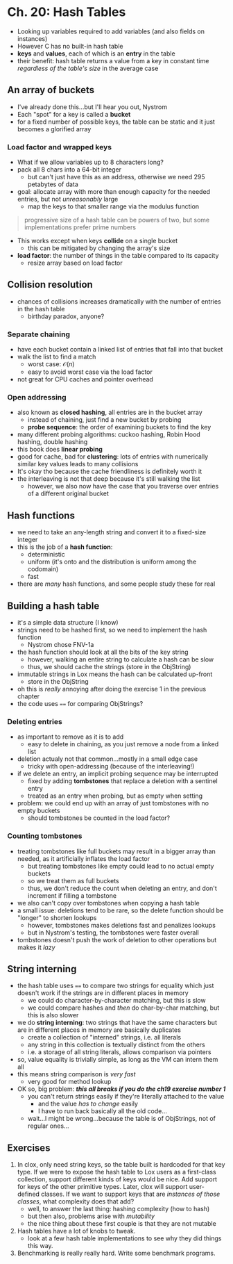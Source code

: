 # Ch. 20: Hash Tables

- Looking up variables required to add variables (and also fields on instances)
- However C has no built-in hash table
- **keys** and **values**, each of which is an **entry** in the table
- their benefit: hash table returns a value from a key in constant time *regardless of the table's size* in the average case

## An array of buckets

- I've already done this...but I'll hear you out, Nystrom
- Each "spot" for a key is called a **bucket**
- for a fixed number of possible keys, the table can be static and it just becomes a glorified array

### Load factor and wrapped keys

- What if we allow variables up to 8 characters long?
- pack all 8 chars into a 64-bit integer
    - but can't just have this as an address, otherwise we need 295 petabytes of data
- goal: allocate array with more than enough capacity for the needed entries, but not *unreasonably* large
    - map the keys to that smaller range via the modulus function
> progressive size of a hash table can be powers of two, but some implementations prefer prime numbers
- This works except when keys **collide** on a single bucket
    - this can be mitigated by changing the array's size
- **load factor**: the number of things in the table compared to its capacity
    - resize array based on load factor

## Collision resolution

- chances of collisions increases dramatically with the number of entries in the hash table
    - birthday paradox, anyone?

### Separate chaining

- have each bucket contain a linked list of entries that fall into that bucket
- walk the list to find a match
    - worst case: $\mathcal{O}(n)$
    - easy to avoid worst case via the load factor
- not great for CPU caches and pointer overhead

### Open addressing

- also known as **closed hashing**, all entries are in the bucket array
    - instead of chaining, just find a new bucket by probing
    - **probe sequence**: the order of examining buckets to find the key
- many different probing algorithms: cuckoo hashing, Robin Hood hashing, double hashing
- this book does **linear probing**
- good for cache, bad for **clustering**: lots of entries with numerically similar key values leads to many collisions
- It's okay tho because the cache friendliness is definitely worth it
- the interleaving is not that deep because it's still walking the list
    - however, we also now have the case that you traverse over entries of a different original bucket

## Hash functions

- we need to take an any-length string and convert it to a fixed-size integer
- this is the job of a **hash function**:
    - deterministic
    - uniform (it's onto and the distribution is uniform among the codomain)
    - fast
- there are *many* hash functions, and some people study these for real

## Building a hash table

- it's a simple data structure (I know)
- strings need to be hashed first, so we need to implement the hash function
    - Nystrom chose FNV-1a
- the hash function should look at all the bits of the key string
    - however, walking an entire string to calculate a hash can be slow
    - thus, we should cache the strings (store in the ObjString)
- immutable strings in Lox means the hash can be calculated up-front
    - store in the ObjString
- oh this is *really* annoying after doing the exercise 1 in the previous chapter
- the code uses `==` for comparing ObjStrings?

### Deleting entries

- as important to remove as it is to add
    - easy to delete in chaining, as you just remove a node from a linked list
- deletion actualy not that common...mostly in a small edge case
    - tricky with open-addressing (because of the interleaving!)
- if we delete an entry, an implicit probing sequence may be interrupted
    - fixed by adding **tombstones** that replace a deletion with a sentinel entry
    - treated as an entry when probing, but as empty when setting
- problem: we could end up with an array of just tombstones with no empty buckets
    - should tombstones be counted in the load factor?

### Counting tombstones

- treating tombstones like full buckets may result in a bigger array than needed, as it artificially inflates the load factor
    - but treating tombstones like empty could lead to no actual empty buckets
    - so we treat them as full buckets
    - thus, we don't reduce the count when deleting an entry, and don't increment if filling a tombstone
- we also can't copy over tombstones when copying a hash table
- a small issue: deletions tend to be rare, so the delete function should be "longer" to shorten lookups
    - however, tombstones makes deletions fast and penalizes lookups
    - but in Nystrom's testing, the tombstones were faster overall
- tombstones doesn't push the work of deletion to other operations but makes it *lazy*

## String interning

- the hash table uses `==` to compare two strings for equality which just doesn't work if the strings are in different places in memory
    - we could do character-by-character matching, but this is slow
    - we could compare hashes and *then* do char-by-char matching, but this is also slower
- we do **string interning**: two strings that have the same characters but are in different places in memory are basically duplicates
    - create a collection of "interned" strings, i.e. all literals
    - any string in this collection is textually distinct from the others
    - i.e. a storage of all string literals, allows comparison via pointers
- so, value equality is trivially simple, as long as the VM can intern them all
- this means string comparison is *very fast*
    - very good for method lookup
- OK so, big problem: ***this all breaks if you do the ch19 exercise number 1***
    - you can't return strings easily if they're literally attached to the value
        - and the value *has to change* easily
        - I have to run back basically all the old code...
    - wait...I might be wrong...because the table is of ObjStrings, not of regular ones...

## Exercises

1. In clox, only need string keys, so the table built is hardcoded for that key type.
If we were to expose the hash table to Lox users as a first-class collection,
support different kinds of keys would be nice.
Add support for keys of the other primitive types.
Later, clox will support user-defined classes.
If we want to support keys that are *instances of those classes*, what complexity does that add?
    - well, to answer the last thing: hashing complexity (how to hash)
    - but then also, problems arise with *mutability*
    - the nice thing about these first couple is that they are not mutable
2. Hash tables have a lot of knobs to tweak.
    - look at a few hash table implementations to see why they did things this way.
3. Benchmarking is really really hard. Write some benchmark programs.

